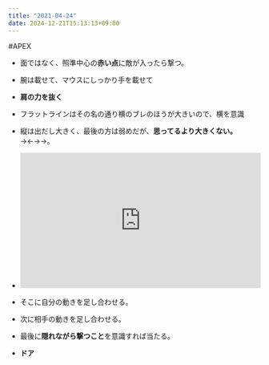 ```yaml
---
title: "2021-04-24"
date: 2024-12-21T15:13:13+09:00
---
```

#APEX

- 面ではなく、照準中心の**赤い点**に敵が入ったら撃つ。
- 腕は載せて、マウスにしっかり手を載せて
- **肩の力を抜く**

- フラットラインはその名の通り横のブレのほうが大きいので、横を意識
- 縦は出だし大きく、最後の方は弱めだが、**思ってるより大きくない。** →←→→。
- <iframe width="480" height="270" src="https://www.youtube.com/embed/rciczDjad8Q" title="YouTube video player" frameborder="0" allow="accelerometer; autoplay; clipboard-write; encrypted-media; gyroscope; picture-in-picture" allowfullscreen></iframe>
- そこに自分の動きを足し合わせる。
- 次に相手の動きを足し合わせる。
- 最後に**隠れながら撃つこと**を意識すれば当たる。

- **ドア**
